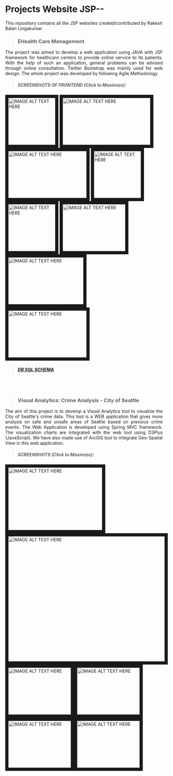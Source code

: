 # Projects Website JSP--
This repository contains all the JSP websites created/contributed by Rakesh Balan Lingakumar

> ### EHealth Care Management
<p align="justify">The project was aimed to develop a web application using JAVA with JSF framework for healthcare centers to provide online service to its patients. With the help of such an application, general problems can be advised through online consultation. Twitter Bootstrap was mainly used for web design. The whole project was developed by following Agile Methodology</p>

> ##### SCREENSHOTS OF FRONTEND (Click to Maximize):

<a href="https://github.com/r-b-e-e/websitesJSP/blob/master/EHealthcareManagement/screenshots/front_ui.png" target="_blank"><img src="https://github.com/r-b-e-e/websitesJSP/blob/master/EHealthcareManagement/screenshots/front_ui.png" alt="IMAGE ALT TEXT HERE" width="150" height="150" border="10" /></a>  <a href="https://github.com/r-b-e-e/websitesJSP/blob/master/EHealthcareManagement/screenshots/search_doctor.png" target="_blank"><img src="https://github.com/r-b-e-e/websitesJSP/blob/master/EHealthcareManagement/screenshots/search_doctor.png" alt="IMAGE ALT TEXT HERE" width="280" height="150" border="10" /></a>  <a href="https://github.com/r-b-e-e/websitesJSP/blob/master/EHealthcareManagement/screenshots/doctor_details.png" target="_blank"><img src="https://github.com/r-b-e-e/websitesJSP/blob/master/EHealthcareManagement/screenshots/doctor_details.png" alt="IMAGE ALT TEXT HERE" width="250" height="150" border="10" /></a>  <a href="https://github.com/r-b-e-e/websitesJSP/blob/master/EHealthcareManagement/screenshots/patient_homepage.png" target="_blank"><img src="https://github.com/r-b-e-e/websitesJSP/blob/master/EHealthcareManagement/screenshots/patient_homepage.png" alt="IMAGE ALT TEXT HERE" width="150" height="150" border="10" /></a>  <a href="https://github.com/r-b-e-e/websitesJSP/blob/master/EHealthcareManagement/screenshots/post_query.png" target="_blank"><img src="https://github.com/r-b-e-e/websitesJSP/blob/master/EHealthcareManagement/screenshots/post_query.png" alt="IMAGE ALT TEXT HERE" width="150" height="150" border="10" /></a>  <a href="https://github.com/r-b-e-e/websitesJSP/blob/master/EHealthcareManagement/screenshots/admin_query_assign.png" target="_blank"><img src="https://github.com/r-b-e-e/websitesJSP/blob/master/EHealthcareManagement/screenshots/admin_query_assign.png" alt="IMAGE ALT TEXT HERE" width="200" height="150" border="10" /></a>  <a href="https://github.com/r-b-e-e/websitesJSP/blob/master/EHealthcareManagement/screenshots/doctor_homepage.png" target="_blank"><img src="https://github.com/r-b-e-e/websitesJSP/blob/master/EHealthcareManagement/screenshots/doctor_homepage.png" alt="IMAGE ALT TEXT HERE" width="240" height="150" border="10" /></a>  <a href="https://github.com/r-b-e-e/websitesJSP/blob/master/EHealthcareManagement/screenshots/doctor_reply.png" target="_blank"><img src="https://github.com/r-b-e-e/websitesJSP/blob/master/EHealthcareManagement/screenshots/doctor_reply.png" alt="IMAGE ALT TEXT HERE" width="250" height="150" border="10" /></a>  

> ##### [DB SQL SCHEMA](https://github.com/r-b-e-e/websitesJSP/tree/master/EHealthcareManagement/Database%20Script)


<br>
<br>


> ### Visual Analytics: Crime Analysis - City of Seattle
<p align="justify">The aim of this project is to develop a Visual Analytics tool to visualize the City of Seattle's crime data. This tool is a WEB application that gives more analysis on safe and unsafe areas of Seattle based on previous crime events. The Web Application is developed using Spring MVC framework. The visualization charts are integrated with the web tool using D3Plus (JavaScript). We have also made use of ArcGIS tool to integrate Geo-Spatial View in this web application.</p>

> ##### SCREENSHOTS (Click to Maximize):

<a href="https://github.com/r-b-e-e/websitesJSP/blob/master/SeattleCrimeAnalysis/pics/filter.png" target="_blank"><img src="https://github.com/r-b-e-e/websitesJSP/blob/master/SeattleCrimeAnalysis/pics/filter.png" alt="IMAGE ALT TEXT HERE" width="300" height="200" border="10" /></a><a href="https://github.com/r-b-e-e/websitesJSP/blob/master/SeattleCrimeAnalysis/pics/geo_spatial_view.png" target="_blank"><img src="https://github.com/r-b-e-e/websitesJSP/blob/master/SeattleCrimeAnalysis/pics/geo_spatial_view.png" alt="IMAGE ALT TEXT HERE" width="500" height="400" border="10" /></a>
<br>
<a href="https://github.com/r-b-e-e/websitesJSP/blob/master/SeattleCrimeAnalysis/pics/allcrimesVs2016 - map.png" target="_blank"><img src="https://github.com/r-b-e-e/websitesJSP/blob/master/SeattleCrimeAnalysis/pics/allcrimesVs2016 - map.png" alt="IMAGE ALT TEXT HERE" width="200" height="150" border="10" /></a><a href="https://github.com/r-b-e-e/websitesJSP/blob/master/SeattleCrimeAnalysis/pics/allcrimesVs2016 - trends.png" target="_blank"><img src="https://github.com/r-b-e-e/websitesJSP/blob/master/SeattleCrimeAnalysis/pics/allcrimesVs2016 - trends.png" alt="IMAGE ALT TEXT HERE" width="200" height="150" border="10" /></a><a href="https://github.com/r-b-e-e/websitesJSP/blob/master/SeattleCrimeAnalysis/pics/biketheftVS2014 - maps.png" target="_blank"><img src="https://github.com/r-b-e-e/websitesJSP/blob/master/SeattleCrimeAnalysis/pics/biketheftVS2014 - maps.png" alt="IMAGE ALT TEXT HERE" width="200" height="150" border="10" /></a><a href="https://github.com/r-b-e-e/websitesJSP/blob/master/SeattleCrimeAnalysis/pics/biketheftVS2014 - trends.png" target="_blank"><img src="https://github.com/r-b-e-e/websitesJSP/blob/master/SeattleCrimeAnalysis/pics/biketheftVS2014 - trends.png" alt="IMAGE ALT TEXT HERE" width="200" height="150" border="10" /></a>
